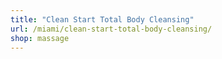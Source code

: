 ```yaml
---
title: "Clean Start Total Body Cleansing"
url: /miami/clean-start-total-body-cleansing/
shop: massage
---
```

